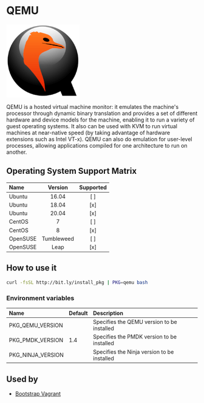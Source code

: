 # QEMU

![Logo](../../docs/img/qemu.png)

QEMU is a hosted virtual machine monitor: it emulates the machine's
processor through dynamic binary translation and provides a set of
different hardware and device models for the machine, enabling it to
run a variety of guest operating systems. It also can be used with KVM
to run virtual machines at near-native speed (by taking advantage of
hardware extensions such as Intel VT-x). QEMU can also do emulation
for user-level processes, allowing applications compiled for one
architecture to run on another.

## Operating System Support Matrix

| Name       | Version    | Supported |
|:-----------|:----------:|:---------:|
| Ubuntu     | 16.04      | [ ]       |
| Ubuntu     | 18.04      | [x]       |
| Ubuntu     | 20.04      | [x]       |
| CentOS     | 7          | [ ]       |
| CentOS     | 8          | [x]       |
| OpenSUSE   | Tumbleweed | [ ]       |
| OpenSUSE   | Leap       | [x]       |

## How to use it

```bash
curl -fsSL http://bit.ly/install_pkg | PKG=qemu bash
```
### Environment variables

| Name              | Default | Description                                 |
|:------------------|:--------|:--------------------------------------------|
| PKG_QEMU_VERSION  |         | Specifies the QEMU version to be installed  |
| PKG_PMDK_VERSION  | 1.4     | Specifies the PMDK version to be installed  |
| PKG_NINJA_VERSION |         | Specifies the Ninja version to be installed |

## Used by

- [Bootstrap Vagrant](https://github.com/electrocucaracha/bootstrap-vagrant)
